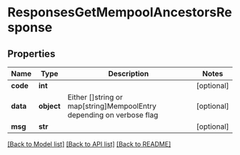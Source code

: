 # ResponsesGetMempoolAncestorsResponse

## Properties
Name | Type | Description | Notes
------------ | ------------- | ------------- | -------------
**code** | **int** |  | [optional] 
**data** | **object** | Either []string or map[string]MempoolEntry depending on verbose flag | [optional] 
**msg** | **str** |  | [optional] 

[[Back to Model list]](../README.md#documentation-for-models) [[Back to API list]](../README.md#documentation-for-api-endpoints) [[Back to README]](../README.md)

